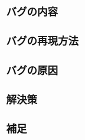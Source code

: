 # バグの内容
<!-- どこでどのようなバグが発生しているのかを書く -->

# バグの再現方法
<!-- そのバグがどのような条件で発生するのかを書く -->

# バグの原因
<!-- そのバグがなぜ発生しているかを（わかっていれば）書く -->

# 解決策
<!-- そのバグを解消するためにはどうしたらよいかを（わかっていれば）書く -->

# 補足
<!-- その他、注意点など -->